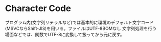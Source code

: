 # Character Code

プログラム内(文字列リテラルなど)では基本的に環境のデフォルト文字コード(MSVCならShift-JIS)を用いる。ファイルはUTF-8BOMなし
文字列処理を行う場面などでは、関数でUTF-8に変換して扱ってから元に戻す。
